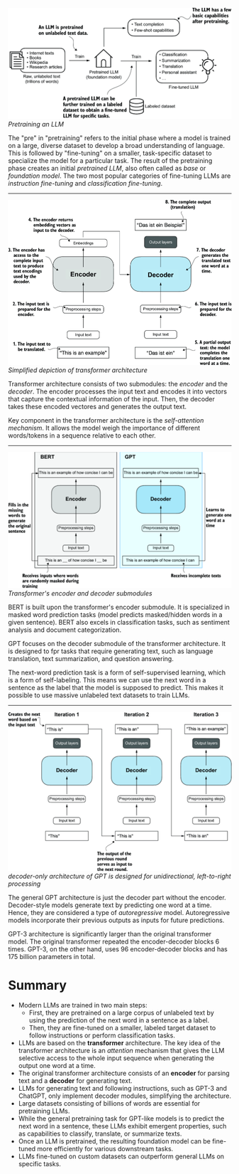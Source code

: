 ![alt text](image-2.png)
*Pretraining an LLM*

The "pre" in "pretraining" refers to the initial phase where a model is trained on a large, diverse dataset to develop a broad understanding of language. This is followed by "fine-tuning" on a smaller, task-specific dataset to specialize the model for a particular task. The result of the pretraining phase creates an initial *pretrained LLM*, also often called as *base* or *foundation model*. The two most popular categories of fine-tuning LLMs are *instruction fine-tuning* and *classification fine-tuning*.

---
![simplified depiction of transformer architecture](image.png)
*Simplified depiction of transformer architecture*

Transformer architecture consists of two submodules: the *encoder* and the *decoder*. The encoder processes the input text and encodes it into vectors that capture the contextual information of the input. Then, the decoder takes these encoded vectores and generates the output text. 

Key component in the transformer architecture is the *self-attention mechanism*. It allows the model weigh the importance of different words/tokens in a sequence relative to each other.

---
![BERT vs GPT](image-1.png)
*Transformer's encoder and decoder submodules*

BERT is built upon the transformer's encoder submodule. It is specialized in masked word prediction tasks (model predicts masked/hidden words in a given sentence). BERT also excels in classification tasks, such as sentiment analysis and document categorization.

GPT focuses on the decoder submodule of the transformer architecture. It is designed to fpr tasks that require generating text, such as language translation, text summarization, and question answering.


The next-word prediction task is a form of self-supervised learning, which is a form of self-labeling. This means we can use the next word in a sentence as the label that the model is supposed to predict. This makes it possible to use massive unlabeled text datasets to train LLMs.

---
![alt text](image-3.png)
*decoder-only architecture of GPT is designed for unidirectional, left-to-right processing*

The general GPT architecture is just the decoder part without the encoder. Decoder-style models generate text by predicting one word at a time. Hence, they are considered a type of *autoregressive* model. Autoregressive models incorporate their previous outputs as inputs for future predictions.

GPT-3 architecture is significantly larger than the original transformer model. The original transformer repeated the encoder-decoder blocks 6 times. GPT-3, on the other hand, uses 96 encoder-decoder blocks and has 175 billion parameters in total.

# Summary
- Modern LLMs are trained in two main steps:
    - First, they are pretrained on a large corpus of unlabeled text by using the prediction of the next word in a sentence as a label.
    - Then, they are fine-tuned on a smaller, labeled target dataset to follow instructions or perform classification tasks.
- LLMs are based on the **transformer** architecture. The key idea of the transformer architecture is an *attention* mechanism that gives the LLM selective access to the whole input sequence when generating the output one word at a time.
- The original transformer architecture consists of an **encoder** for parsing text and a **decoder** for generating text.
- LLMs for generating text and following instructions, such as GPT-3 and ChatGPT, only implement decoder modules, simplifying the architecture.
- Large datasets consisting of billions of words are essential for pretraining LLMs.
- While the general pretraining task for GPT-like models is to predict the next word in a sentence, these LLMs exhibit emergent properties, such as capabilities to classify, translate, or summarize texts.
- Once an LLM is pretrained, the resulting foundation model can be fine-tuned more efficiently for various downstream tasks.
- LLMs fine-tuned on custom datasets can outperform general LLMs on specific tasks.